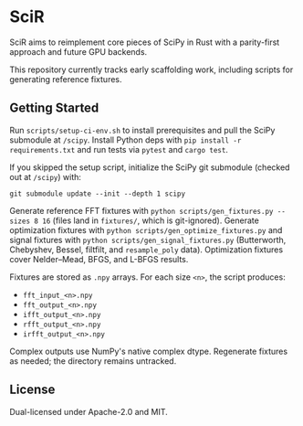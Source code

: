 # SciR

SciR aims to reimplement core pieces of SciPy in Rust with a parity-first approach and future GPU backends.

This repository currently tracks early scaffolding work, including scripts for generating reference fixtures.

## Getting Started

Run `scripts/setup-ci-env.sh` to install prerequisites and pull the SciPy submodule at `/scipy`.
Install Python deps with `pip install -r requirements.txt` and run tests via `pytest` and `cargo test`.

If you skipped the setup script, initialize the SciPy git submodule (checked out at `/scipy`) with:

```
git submodule update --init --depth 1 scipy
```

Generate reference FFT fixtures with `python scripts/gen_fixtures.py --sizes 8 16` (files land in `fixtures/`, which is git-ignored).
Generate optimization fixtures with `python scripts/gen_optimize_fixtures.py` and signal fixtures with `python scripts/gen_signal_fixtures.py` (Butterworth, Chebyshev, Bessel, filtfilt, and `resample_poly` data). Optimization fixtures cover Nelder–Mead, BFGS, and L-BFGS results.

Fixtures are stored as `.npy` arrays. For each size `<n>`, the script produces:
- `fft_input_<n>.npy`
- `fft_output_<n>.npy`
- `ifft_output_<n>.npy`
- `rfft_output_<n>.npy`
- `irfft_output_<n>.npy`

Complex outputs use NumPy's native complex dtype. Regenerate fixtures as needed; the directory remains untracked.

## License

Dual-licensed under Apache-2.0 and MIT.
